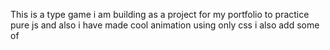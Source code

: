 This is a type game i am building as a project for my portfolio to practice pure js and also i have made cool animation using only css i also add some of